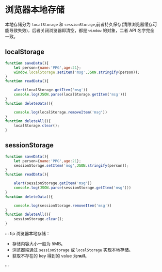 # 浏览器本地存储

本地存储分为 `localStorage` 和 `sessionStorage`,前者持久保存(清除浏览器缓存可能导致失效)，后者关闭浏览器即清空，都是 `window` 的对象，二者 API 名字完全一致。

## localStorage

```js
function saveData(){
    let person={name:'PPG',age:21};
    window.localStorage.setItem('msg',JSON.stringify(person));
}
function readData(){

    alert(localStorage.getItem('msg'))
    console.log(JSON.parse(localStorage.getItem('msg')))
}
function deleteData(){

    console.log(localStorage.removeItem('msg'))
}
function deleteAll(){
    localStorage.clear();
}
```

## sessionStorage

```js
function saveData(){
    let person={name:'PPG',age:21};
    sessionStorage.setItem('msg',JSON.stringify(person));
}
function readData(){

    alert(sessionStorage.getItem('msg'))
    console.log(JSON.parse(sessionStorage.getItem('msg')))
}
function deleteData(){

    console.log(sessionStorage.removeItem('msg'))
}
function deleteAll(){
    sessionStorage.clear();
}
```

::: tip 浏览器本地存储：

- 存储内容大小一般为 5MB。
- 浏览器端通过 `sessionStorage` 或 `localStorage` 实现本地存储。
- 获取不存在的 key 得到的 value 为**null**。

:::
